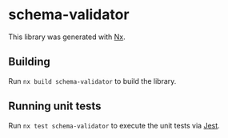 # schema-validator

This library was generated with [Nx](https://nx.dev).

## Building

Run `nx build schema-validator` to build the library.

## Running unit tests

Run `nx test schema-validator` to execute the unit tests via [Jest](https://jestjs.io).
